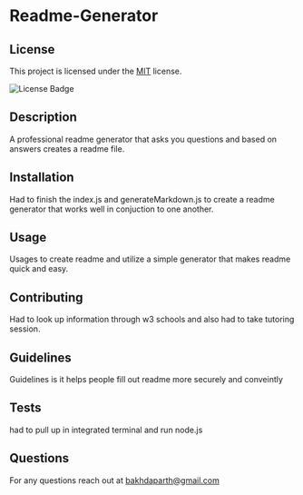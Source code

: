 # Readme-Generator


## License

This project is licensed under the [MIT](https://opensource.org/licenses/MIT) license.

![License Badge](https://img.shields.io/badge/license-MIT-blue.svg)
    

## Description

A professional readme generator that asks you questions and based on answers creates a readme file.

## Installation

Had to finish the index.js and generateMarkdown.js to create a readme generator that works well in conjuction to one another.

## Usage

Usages to create readme and utilize a simple generator that makes readme quick and easy.

## Contributing

Had to look up information through w3 schools and also had to take tutoring session.

## Guidelines

Guidelines is it helps people fill out readme more securely and conveintly

## Tests

had to pull up in integrated terminal and run node.js

## Questions

For any questions reach out at bakhdaparth@gmail.com
